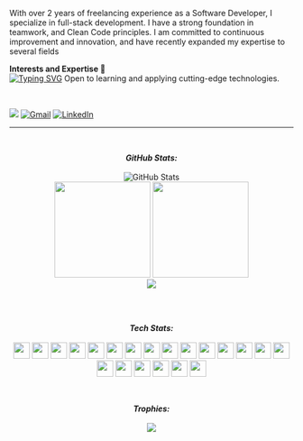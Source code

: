 With over 2 years of freelancing experience as a Software Developer, I specialize in full-stack development. I have a strong foundation in teamwork, and Clean Code principles. I am committed to continuous improvement and innovation, and have recently expanded my expertise to several fields

<b>Interests and Expertise </b>🚀<br>
<a href="https://git.io/typing-svg"><img src="https://readme-typing-svg.herokuapp.com?font=Fira+Code&weight=900&size=13&duration=4900&pause=100&color=0A8319&multiline=true&width=435&height=120&lines=%F0%9F%8E%AF+Full-Stack+Development;%F0%9F%8E%AF+Mobile+App+Development;%F0%9F%8E%AF+Software+Application+Development;%F0%9F%8E%AF+Web+Application+Development;%F0%9F%8E%AF+Build+Management;%F0%9F%8E%AF+Clean+Code+Principles" alt="Typing SVG" /></a>
Open to learning and applying cutting-edge technologies.

<br/>
<p>
<img src="https://komarev.com/ghpvc/?username=Pasindu-Jayasundara&color=lightgrey&abbreviated=true"/>
    <a href="mailto:pasindujayasundara28@gmail.com"><img img src="https://img.shields.io/badge/gmail-%23EA4335.svg?style=plastic&logo=gmail&logoColor=white" alt="Gmail"/></a>
    <a href="https://www.linkedin.com/in/pasindu-jayasundara/"><img src="https://img.shields.io/badge/linkedin-%230A66C2.svg?style=plastic&logo=linkedin&logoColor=white" alt="LinkedIn"/></a>
</p>
<hr>
<br>
<div>
  <p align="center">
    <b>
      <em>GitHub Stats:</em>
      <br/>
    </b> 
    <br/>
    <img src="https://github-readme-streak-stats.herokuapp.com/?user=Pasindu-Jayasundara" alt="GitHub Stats" /> 
    <br/>
    <img src="https://github-readme-stats.vercel.app/api/top-langs/?username=Pasindu-Jayasundara&layout=compact" height="170"/>
    <img src="https://github-readme-stats.vercel.app/api?username=Pasindu-Jayasundara&theme=default&show_icons=true&count_private=true" height="170"/>
    <br/>
    <img src="https://github-readme-activity-graph.vercel.app/graph?username=Pasindu-Jayasundara&theme=github-compact&hide_border=true&bg_color=ffffff&area=true"/>
  </p>
</div>
<br>
<br>

<!--tech stack icons-->
<p align="center">
    <b>
      <em>Tech Stats:</em>
      <br/>
      <br/>
    </b> 
    <img src="https://skillicons.dev/icons?i=androidstudio&theme=light" width="29"/>
    <img src="https://skillicons.dev/icons?i=java&theme=light" width="29"/>
    <img src="https://skillicons.dev/icons?i=react&theme=light" width="29"/>
    <img src="https://skillicons.dev/icons?i=php&theme=light" width="29"/>
    <img src="https://skillicons.dev/icons?i=javascript&theme=light" width="29"/>
    <img src="https://skillicons.dev/icons?i=jquery&theme=light" width="29"/>
    <img src="https://skillicons.dev/icons?i=arduino&theme=light" width="29"/>
    <img src="https://skillicons.dev/icons?i=mysql&theme=light" width="29"/>
    <img src="https://skillicons.dev/icons?i=mongodb&theme=light" width="29"/>
    <img src="https://skillicons.dev/icons?i=firebase&theme=light" width="29"/>
    <img src="https://skillicons.dev/icons?i=flutter&theme=light" width="29"/>
    <img src="https://skillicons.dev/icons?i=dart&theme=light" width="29"/>
    <img src="https://skillicons.dev/icons?i=git&theme=light" width="29"/>
    <img src="https://skillicons.dev/icons?i=github&theme=light" width="29"/>
    <img src="https://skillicons.dev/icons?i=html&theme=light" width="29"/>
    <img src="https://skillicons.dev/icons?i=css&theme=light" width="29"/>
    <img src="https://skillicons.dev/icons?i=bootstrap&theme=light" width="29"/>
    <img src="https://skillicons.dev/icons?i=figma&theme=light" width="29"/>
    <img src="https://skillicons.dev/icons?i=postman&theme=light" width="29"/>
    <img src="https://skillicons.dev/icons?i=kali&theme=light" width="29"/>
    <img src="https://skillicons.dev/icons?i=linux&theme=light" width="29"/>
</p>
<br>

<div>
  <p align="center">
    <b>
      <em>Trophies:</em>
      <br/>
    </b> 
    <br/>
    <img src="https://github-profile-trophy.vercel.app/?username=Pasindu-Jayasundara&margin-w=15&margin-h=15&rank=-C,-?"/>
  </p>
</div>

